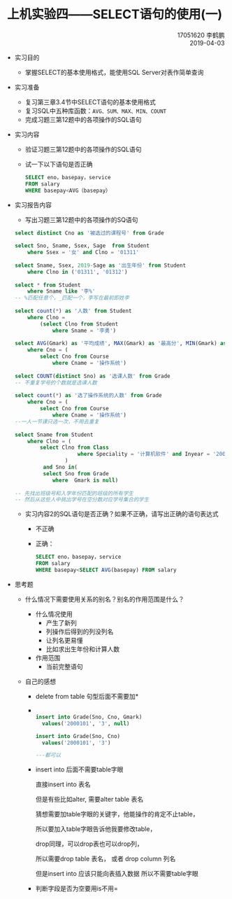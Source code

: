 # <center>上机实验四——SELECT语句的使用(一)</center>

<div align="right">17051620 李鹤鹏</div>

<div align="right">2019-04-03</div>



* 实习目的

  * 掌握SELECT的基本使用格式，能使用SQL Server对表作简单查询

* 实习准备

  * 复习第三章3.4节中SELECT语句的基本使用格式
  * 复习SQL中五种库函数：`AVG、SUM、MAX、MIN、COUNT`
  * 完成习题三第12题中的各项操作的SQL语句

* 实习内容

    * 验证习题三第12题中的各项操作的SQL语句

    * 试一下以下语句是否正确

        ```sql
        SELECT eno，basepay，service
        FROM salary
        WHERE basepay<AVG（basepay）
        ```

* 实习报告内容

    * 写出习题三第12题中的各项操作的SQ语句

    ```sql
    select distinct Cno as '被选过的课程号' from Grade
      
    select Sno, Sname, Ssex, Sage  from Student
        where Ssex = '女' and Clno = '01311'
      
    select Sname, Ssex, 2019-Sage as '出生年份' from Student
        where Clno in ('01311', '01312')
      
    select * from Student
        where Sname like '李%'
    -- %匹配任意个，_匹配一个，李写在最前即姓李
      
    select count(*) as '人数' from Student
        where Clno = 
            (select Clno from Student 
                where Sname = '李勇')
      
    select AVG(Gmark) as '平均成绩', MAX(Gmark) as '最高分', MIN(Gmark) as '最低分' from Grade
        where Cno = (
            select Cno from Course
                where Cname = '操作系统')
      
    select COUNT(distinct Sno) as '选课人数' from Grade
    -- 不重复学号的个数就是选课人数
      
    select count(*) as '选了操作系统的人数' from Grade
        where Cno = (
            select Cno from Course
                where Cname = '操作系统')
    --一人一节课只选一次，不用去重复
      
    select Sname from Student
        where Clno = (
            select Clno from Class
                        where Speciality = '计算机软件' and Inyear = '2000'
                    )
             and Sno in(
             select Sno from Grade
                where  Gmark is null)
      
    -- 先找出班级号和入学年份匹配的班级的所有学生
    -- 然后从这些人中挑出学号在空分数对应学号集合的学生
    ```
    * 实习内容2的SQL语句是否正确？如果不正确，请写出正确的语句表达式

      * 不正确

      * 正确：

        ```sql
        SELECT eno，basepay，service
        FROM salary
        WHERE basepay<SELECT AVG(basepay) FROM salary
        ```

* 思考题

  * 什么情况下需要使用关系的别名？别名的作用范围是什么？

    * 什么情况使用
      * 产生了新列
      * 列操作后得到的列没列名
      * 让列名更易懂
      * 比如求出生年份和计算人数
    * 作用范围
      * 当前完整语句

  * 自己的感想

    * delete from table 句型后面不需要加*

    * ```sql
      
      insert into Grade(Sno, Cno, Gmark)
      	values('2000101', '3', null)
      
      insert into Grade(Sno, Cno)
      	values('2000101', '3')
      
      ---都可以
      ```

    * insert into 后面不需要table字眼

      直接insert into 表名

      但是有些比如alter, 需要alter table 表名

      猜想需要加table字眼的关键字，他能操作的肯定不止table，

      所以要加入table字眼告诉他我要修改table，

      drop同理，可以drop表也可以drop列，

      所以需要drop table 表名， 或者 drop column 列名

      但是insert into 应该只能向表插入数据 所以不需要table字眼

    * 判断字段是否为空要用is不用=

